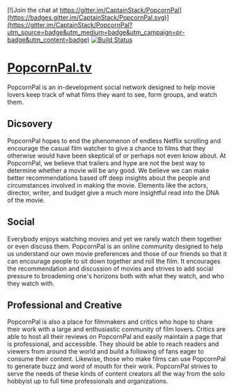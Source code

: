 [![Join the chat at https://gitter.im/CaptainStack/PopcornPal](https://badges.gitter.im/CaptainStack/PopcornPal.svg)](https://gitter.im/CaptainStack/PopcornPal?utm_source=badge&utm_medium=badge&utm_campaign=pr-badge&utm_content=badge)
[![Build Status](https://travis-ci.org/CaptainStack/popcorn-pal.svg)](https://travis-ci.org/CaptainStack/popcorn-pal)

# [PopcornPal.tv](http://popcornpal.tv)

PopcornPal is an in-development social network designed to help movie lovers keep track of what films they want to see, form groups, and watch them. 

## Dicsovery

PopcornPal hopes to end the phenomenon of endless Netflix scrolling and encourage the casual film watcher to give a chance to films that they otherwise would have been skeptical of or perhaps not even know about. At PopcornPal, we believe that trailers and hype are not the best way to determine whether a movie will be any good. We believe we can make better recommendations based off deep insights about the people and circumstances involved in making the movie. Elements like the actors, director, writer, and budget give a much more insightful read into the DNA of the movie.

## Social

Everybody enjoys watching movies and yet we rarely watch them together or even discuss them. PopcornPal is an online community designed to help us understand our own movie preferences and those of our friends so that it can encourage people to sit down together and roll the film. It encourages the recommendation and discussion of movies and strives to add social pressure to broadening one's horizons both with what they watch, and who they watch with.

## Professional and Creative

PopcornPal is also a place for filmmakers and critics who hope to share their work with a large and enthusiastic community of film lovers. Critics are able to host all their reviews on PopcornPal and easily maintain a page that is professional, and accessible. They should be able to reach readers and viewers from around the world and build a following of fans eager to consume their content. Likewise, those who make films can use PopcornPal to generate buzz and word of mouth for their work. PopcornPal strives to serve the needs of these kinds of content creators all the way from the solo hobbyist up to full time professionals and organizations.
